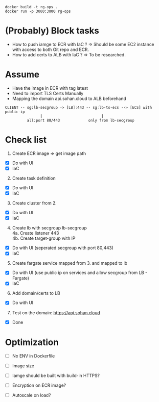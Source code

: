 ```
docker build -t rg-ops .
docker run -p 3000:3000 rg-ops
```

# (Probably) Block tasks 
- How to push iamge to ECR with IaC ? => Should be some EC2 instance with access to both Git repo and ECR.
- How to add certs to ALB with IaC ? => To be researched.

# Assume
+ Have the image in ECR with tag latest
+ Need to import TLS Certs Manually
+ Mapping the domain api.sohan.cloud to ALB beforehand

```
CLIENT -- sg:lb-secgroup -> [LB]:443 -- sg:lb-to-ecs --> [ECS] with public-ip
                |                           |
          all:port 80/443             only from lb-secgroup
```

# Check list
1. Create ECR image => get image path 

- [x] Do with UI
- [x] IaC

2. Create task definition

- [x] Do with UI
- [x] IaC

3. Create cluster from 2.

- [x] Do with UI
- [x] IaC

4. Create lb with secgroup lb-secgroup <br>
4a. Create listener 443 <br>
4b. Create target-group with IP

- [x] Do with UI (seperated secgroup with port 80,443)
- [x] IaC

5. Create fargate service mapped from 3. and mapped to lb

- [x] Do with UI (use public ip on services and allow secgroup from LB - Fargate)
- [x] IaC

6. Add domain/certs to LB

- [x] Do with UI 

7. Test on the domain: https://api.sohan.cloud
- [x] Done

# Optimization
- [ ] No ENV in Dockerfile 
- [ ] Image size
- [ ] Iamge should be built with build-in HTTPS?
- [ ] Encryption on ECR image?
- [ ] Autoscale on load?

